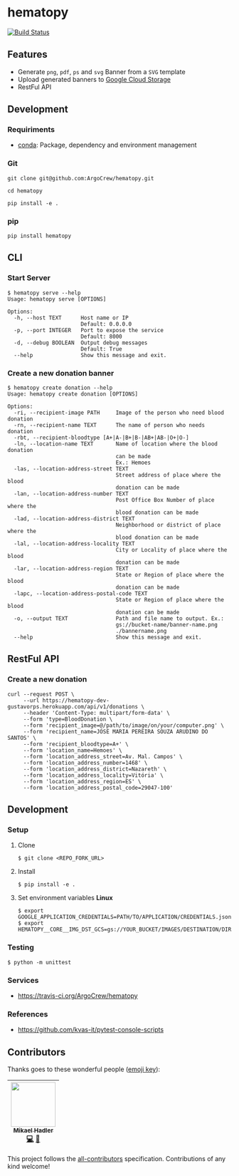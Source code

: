 hematopy 
==============================
[![Build Status](https://travis-ci.org/ArgoCrew/hematopy.svg?branch=master)](https://travis-ci.org/ArgoCrew/hematopy)


## Features

- Generate `png`, `pdf`, `ps` and `svg` Banner from a `SVG` template
- Upload generated banners to [Google Cloud Storage]()
- RestFul API

## Development

### Requiriments

- [conda](https://conda.io/projects/conda/en/latest/user-guide/install/index.html): Package, dependency and environment management

### Git


```
git clone git@github.com:ArgoCrew/hematopy.git

cd hematopy

pip install -e .
```

### pip

```
pip install hematopy
```


## CLI

### Start Server
```
$ hematopy serve --help
Usage: hematopy serve [OPTIONS]

Options:
  -h, --host TEXT      Host name or IP 
                       Default: 0.0.0.0
  -p, --port INTEGER   Port to expose the service 
                       Default: 8000
  -d, --debug BOOLEAN  Output debug messages 
                       Default: True
  --help               Show this message and exit.
```

### Create a new donation banner

```
$ hematopy create donation --help
Usage: hematopy create donation [OPTIONS]

Options:
  -ri, --recipient-image PATH     Image of the person who need blood donation
  -rn, --recipient-name TEXT      The name of person who needs donation
  -rbt, --recipient-bloodtype [A+|A-|B+|B-|AB+|AB-|O+|O-]
  -ln, --location-name TEXT       Name of location where the blood donation
                                  can be made
                                  Ex.: Hemoes
  -las, --location-address-street TEXT
                                  Street address of place where the blood
                                  donation can be made
  -lan, --location-address-number TEXT
                                  Post Office Box Number of place where the
                                  blood donation can be made
  -lad, --location-address-district TEXT
                                  Neighborhood or district of place where the
                                  blood donation can be made
  -lal, --location-address-locality TEXT
                                  City or Locality of place where the blood
                                  donation can be made
  -lar, --location-address-region TEXT
                                  State or Region of place where the blood
                                  donation can be made
  -lapc, --location-address-postal-code TEXT
                                  State or Region of place where the blood
                                  donation can be made
  -o, --output TEXT               Path and file name to output. Ex.:
                                  gs://bucket-name/banner-name.png
                                  ./bannername.png
  --help                          Show this message and exit.
```


## RestFul API

### Create a new donation

```
curl --request POST \
     --url https://hematopy-dev-gustavorps.herokuapp.com/api/v1/donations \
     --header 'Content-Type: multipart/form-data' \
     --form 'type=BloodDonation \
     --form 'recipient_image=@/path/to/image/on/your/computer.png' \
     --form 'recipient_name=JOSÉ MARIA PEREIRA SOUZA ARUDINO DO SANTOS' \
     --form 'recipient_bloodtype=A+' \
     --form 'location_name=Hemoes' \
     --form 'location_address_street=Av. Mal. Campos' \
     --form 'location_address_number=1468' \
     --form 'location_address_district=Nazareth' \
     --form 'location_address_locality=Vitória' \
     --form 'location_address_region=ES' \
     --form 'location_address_postal_code=29047-100'
```

## Development

### Setup

1. Clone
    ```
    $ git clone <REPO_FORK_URL>
    ```

2. Install
    ```
    $ pip install -e .
    ```

3. Set environment variables
    **Linux**
    ```
    $ export GOOGLE_APPLICATION_CREDENTIALS=PATH/TO/APPLICATION/CREDENTIALS.json
    $ export HEMATOPY__CORE__IMG_DST_GCS=gs://YOUR_BUCKET/IMAGES/DESTINATION/DIRECTORY
    ```



### Testing

```
$ python -m unittest
```


### Services

- https://travis-ci.org/ArgoCrew/hematopy

### References

- https://github.com/kvas-it/pytest-console-scripts

## Contributors

Thanks goes to these wonderful people ([emoji key](https://github.com/kentcdodds/all-contributors#emoji-key)):

<!-- ALL-CONTRIBUTORS-LIST:START - Do not remove or modify this section -->
<!-- prettier-ignore -->
| [<img src="https://avatars1.githubusercontent.com/u/6784777?v=4" width="100px;"/><br /><sub><b>Mikael Hadler</b></sub>](http://mikaelhadler.com.br)<br />[💻](https://github.com/ArgoCrew/Hematopy/commits?author=mikaelhadler "Code") [📖](https://github.com/ArgoCrew/Hematopy/commits?author=mikaelhadler "Documentation") |
| :---: |
<!-- ALL-CONTRIBUTORS-LIST:END -->

This project follows the [all-contributors](https://github.com/kentcdodds/all-contributors) specification. Contributions of any kind welcome!